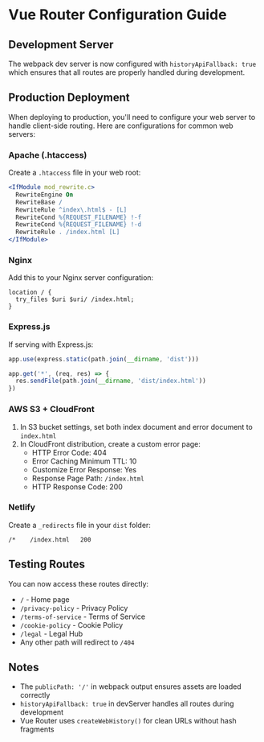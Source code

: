 # Vue Router Configuration Guide

## Development Server

The webpack dev server is now configured with `historyApiFallback: true` which ensures that all routes are properly handled during development.

## Production Deployment

When deploying to production, you'll need to configure your web server to handle client-side routing. Here are configurations for common web servers:

### Apache (.htaccess)

Create a `.htaccess` file in your web root:

```apache
<IfModule mod_rewrite.c>
  RewriteEngine On
  RewriteBase /
  RewriteRule ^index\.html$ - [L]
  RewriteCond %{REQUEST_FILENAME} !-f
  RewriteCond %{REQUEST_FILENAME} !-d
  RewriteRule . /index.html [L]
</IfModule>
```

### Nginx

Add this to your Nginx server configuration:

```nginx
location / {
  try_files $uri $uri/ /index.html;
}
```

### Express.js

If serving with Express.js:

```javascript
app.use(express.static(path.join(__dirname, 'dist')))

app.get('*', (req, res) => {
  res.sendFile(path.join(__dirname, 'dist/index.html'))
})
```

### AWS S3 + CloudFront

1. In S3 bucket settings, set both index document and error document to `index.html`
2. In CloudFront distribution, create a custom error page:
   - HTTP Error Code: 404
   - Error Caching Minimum TTL: 10
   - Customize Error Response: Yes
   - Response Page Path: `/index.html`
   - HTTP Response Code: 200

### Netlify

Create a `_redirects` file in your `dist` folder:

```
/*    /index.html   200
```

## Testing Routes

You can now access these routes directly:

- `/` - Home page
- `/privacy-policy` - Privacy Policy
- `/terms-of-service` - Terms of Service
- `/cookie-policy` - Cookie Policy
- `/legal` - Legal Hub
- Any other path will redirect to `/404`

## Notes

- The `publicPath: '/'` in webpack output ensures assets are loaded correctly
- `historyApiFallback: true` in devServer handles all routes during development
- Vue Router uses `createWebHistory()` for clean URLs without hash fragments
